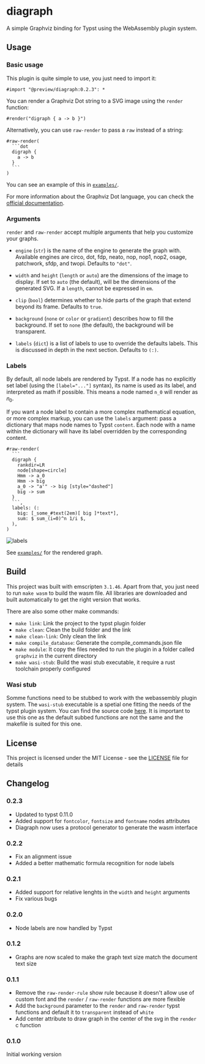 # diagraph

A simple Graphviz binding for Typst using the WebAssembly plugin system.

## Usage

### Basic usage

<!--EXCLUDE-->
This plugin is quite simple to use, you just need to import it:

```typ
#import "@preview/diagraph:0.2.3": *
```
<!--END-->

You can render a Graphviz Dot string to a SVG image using the `render` function:

```typ
#render("digraph { a -> b }")
```

Alternatively, you can use `raw-render` to pass a `raw` instead of a string:

````typ
#raw-render(
  ```dot
  digraph {
    a -> b
  }
  ```
)
````

You can see an example of this in [`examples/`](https://github.com/Robotechnic/diagraph/tree/main/examples).

For more information about the Graphviz Dot language, you can check the [official documentation](https://graphviz.org/documentation/).

### Arguments

`render` and `raw-render` accept multiple arguments that help you customize your graphs.

- `engine` (`str`) is the name of the engine to generate the graph with. Available engines are circo, dot, fdp, neato, nop, nop1, nop2, osage, patchwork, sfdp, and twopi. Defaults to `"dot"`.

- `width` and `height` (`length` or `auto`) are the dimensions of the image to display. If set to `auto` (the default), will be the dimensions of the generated SVG. If a `length`, cannot be expressed in `em`.

- `clip` (`bool`) determines whether to hide parts of the graph that extend beyond its frame. Defaults to `true`.

- `background` (`none` or `color` or `gradient`) describes how to fill the background. If set to `none` (the default), the background will be transparent.

- `labels` (`dict`) is a list of labels to use to override the defaults labels. This is discussed in depth in the next section. Defaults to `(:)`.

### Labels

By default, all node labels are rendered by Typst. If a node has no explicitly set label (using the `[label="..."]` syntax), its name is used as its label, and interpreted as math if possible. This means a node named `n_0` will render as 𝑛<sub>0</sub>.

If you want a node label to contain a more complex mathematical equation, or more complex markup, you can use the `labels` argument: pass a dictionary that maps node names to Typst `content`. Each node with a name within the dictionary will have its label overridden by the corresponding content.

<!--EXAMPLE(labels)-->
````typ
#raw-render(
  ```
  digraph {
    rankdir=LR
    node[shape=circle]
    Hmm -> a_0
    Hmm -> big
    a_0 -> "a'" -> big [style="dashed"]
    big -> sum
  }
  ```,
  labels: (:
    big: [_some_#text(2em)[ big ]*text*],
    sum: $ sum_(i=0)^n 1/i $,
  ),
)
````
![labels](https://raw.githubusercontent.com/Robotechnic/diagraph/main/images/labels1.svg)

See [`examples/`](https://github.com/Robotechnic/diagraph/tree/main/examples) for the rendered graph.

<!--EXCLUDE-->
## Build

This project was built with emscripten `3.1.46`. Apart from that, you just need to run `make wasm` to build the wasm file. All libraries are downloaded and built automatically to get the right version that works.

There are also some other make commands:

- `make link`: Link the project to the typst plugin folder
- `make clean`: Clean the build folder and the link
- `make clean-link`: Only clean the link
- `make compile_database`: Generate the compile_commands.json file
- `make module`: It copy the files needed to run the plugin in a folder called `graphviz` in the current directory
- `make wasi-stub`: Build the wasi stub executable, it require a rust toolchain properly configured

### Wasi stub

Somme functions need to be stubbed to work with the webassembly plugin system. The `wasi-stub` executable is a spetial one fitting the needs of the typst plugin system. You can find the source code [here](https://github.com/astrale-sharp/wasm-minimal-protocol/tree/master). It is important to use this one as the default subbed functions are not the same and the makefile is suited for this one.
<!--END-->

## License

This project is licensed under the MIT License - see the [LICENSE](LICENSE) file for details

## Changelog

### 0.2.3

- Updated to typst 0.11.0
- Added support for `fontcolor`, `fontsize` and `fontname` nodes attributes
- Diagraph now uses a protocol generator to generate the wasm interface

### 0.2.2

- Fix an alignment issue
- Added a better mathematic formula recognition for node labels

### 0.2.1

- Added support for relative lenghts in the `width` and `height` arguments
- Fix various bugs

### 0.2.0

- Node labels are now handled by Typst

### 0.1.2

- Graphs are now scaled to make the graph text size match the document text size

### 0.1.1

- Remove the `raw-render-rule` show rule because it doesn't allow use of custom font and the `render` / `raw-render` functions are more flexible
- Add the `background` parameter to the `render` and `raw-render` typst functions and default it to `transparent` instead of `white`
- Add center attribute to draw graph in the center of the svg in the `render` c function

### 0.1.0

Initial working version
